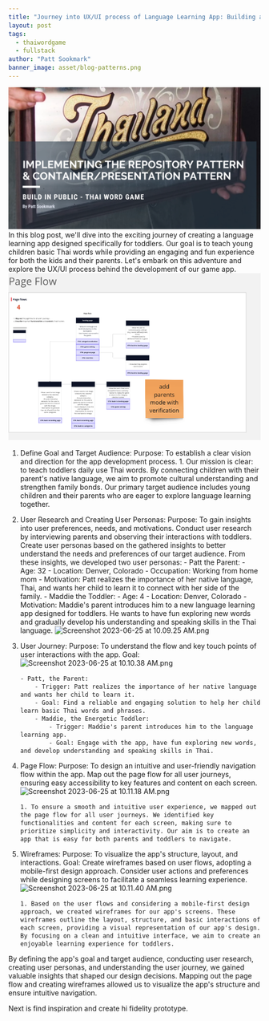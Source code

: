 ```yaml
---
title: "Journey into UX/UI process of Language Learning App: Building a Thai Word Game"
layout: post
tags:
  - thaiwordgame
  - fullstack
author: "Patt Sookmark"
banner_image: asset/blog-patterns.png
---
```


<img class="blog-banner" src="/asset/blog-patterns.png" alt="blog-patterns" />
In this blog post, we'll dive into the exciting journey of creating a language learning app designed specifically for toddlers. Our goal is to teach young children basic Thai words while providing an engaging and fun experience for both the kids and their parents. Let's embark on this adventure and explore the UX/UI process behind the development of our game app.
<img class="screenshot" src="/asset/UX/Screenshot 2023-06-25 at 10.11.07 AM.png" alt="UX Process" />

1.  Define Goal and Target Audience:
    Purpose: To establish a clear vision and direction for the app development process. 1. Our mission is clear: to teach toddlers daily use Thai words. By connecting children with their parent's native language, we aim to promote cultural understanding and strengthen family bonds. Our primary target audience includes young children and their parents who are eager to explore language learning together.

2.  User Research and Creating User Personas:
    Purpose: To gain insights into user preferences, needs, and motivations. Conduct user research by interviewing parents and observing their interactions with toddlers. Create user personas based on the gathered insights to better understand the needs and preferences of our target audience. From these insights, we developed two user personas: - Patt the Parent: - Age: 32 - Location: Denver, Colorado - Occupation: Working from home mom - Motivation: Patt realizes the importance of her native language, Thai, and wants her child to learn it to connect with her side of the family. - Maddie the Toddler: - Age: 4 - Location: Denver, Colorado - Motivation: Maddie's parent introduces him to a new language learning app designed for toddlers. He wants to have fun exploring new words and gradually develop his understanding and speaking skills in the Thai language.
    ![Screenshot 2023-06-25 at 10.09.25 AM.png](https://s3-us-west-2.amazonaws.com/secure.notion-static.com/2c40af29-b336-48f1-8039-3e99daa6a7d5/Screenshot_2023-06-25_at_10.09.25_AM.png)

3.  User Journey:
    Purpose: To understand the flow and key touch points of user interactions with the app.
    Goal:
    ![Screenshot 2023-06-25 at 10.10.38 AM.png](https://s3-us-west-2.amazonaws.com/secure.notion-static.com/52c73e55-a7cb-4687-91e1-bc695163ddc9/Screenshot_2023-06-25_at_10.10.38_AM.png)

        - Patt, the Parent:
            - Trigger: Patt realizes the importance of her native language and wants her child to learn it.
            - Goal: Find a reliable and engaging solution to help her child learn basic Thai words and phrases.
            - Maddie, the Energetic Toddler:
                - Trigger: Maddie's parent introduces him to the language learning app.
                - Goal: Engage with the app, have fun exploring new words, and develop understanding and speaking skills in Thai.

4.  Page Flow:
    Purpose: To design an intuitive and user-friendly navigation flow within the app. Map out the page flow for all user journeys, ensuring easy accessibility to key features and content on each screen.
    ![Screenshot 2023-06-25 at 10.11.18 AM.png](https://s3-us-west-2.amazonaws.com/secure.notion-static.com/a2aefc61-9bd3-4dbb-9483-f2d781506c17/Screenshot_2023-06-25_at_10.11.18_AM.png)

        1. To ensure a smooth and intuitive user experience, we mapped out the page flow for all user journeys. We identified key functionalities and content for each screen, making sure to prioritize simplicity and interactivity. Our aim is to create an app that is easy for both parents and toddlers to navigate.

5.  Wireframes:
    Purpose: To visualize the app's structure, layout, and interactions.
    Goal: Create wireframes based on user flows, adopting a mobile-first design approach. Consider user actions and preferences while designing screens to facilitate a seamless learning experience.
    ![Screenshot 2023-06-25 at 10.11.40 AM.png](https://s3-us-west-2.amazonaws.com/secure.notion-static.com/5c4e1efa-de42-4c0c-bd9d-26b3427f4c1a/Screenshot_2023-06-25_at_10.11.40_AM.png)

        1. Based on the user flows and considering a mobile-first design approach, we created wireframes for our app's screens. These wireframes outline the layout, structure, and basic interactions of each screen, providing a visual representation of our app's design. By focusing on a clean and intuitive interface, we aim to create an enjoyable learning experience for toddlers.

By defining the app's goal and target audience, conducting user research, creating user personas, and understanding the user journey, we gained valuable insights that shaped our design decisions. Mapping out the page flow and creating wireframes allowed us to visualize the app's structure and ensure intuitive navigation.

Next is find inspiration and create hi fidelity prototype.
